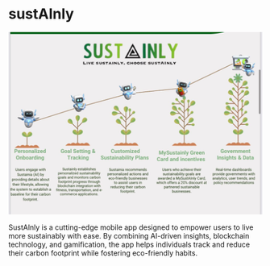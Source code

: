 # sustAInly
![](https://github.com/Shadow-Rhodium/sustAInly/blob/main/sustainly.jpg)



SustAlnly is a cutting-edge mobile app designed to empower users to live more sustainably with ease. By combining AI-driven insights, blockchain technology, and gamification, the app helps individuals track and reduce their carbon footprint while fostering eco-friendly habits.
